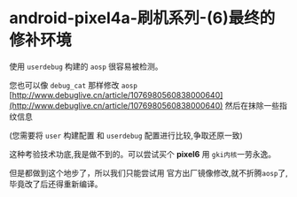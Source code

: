 # android-pixel4a-刷机系列-(6)最终的修补环境

使用 ``userdebug`` 构建的 ``aosp`` 很容易被检测。

您也可以像 ``debug_cat`` 那样修改 ``aosp`` 
[http://www.debuglive.cn/article/1076980560838000640](http://www.debuglive.cn/article/1076980560838000640)
然后在抹除一些指纹信息

(您需要将 ``user`` 构建配置 和 ``userdebug`` 配置进行比较,争取还原一致)

这种考验技术功底,我是做不到的。可以尝试买个 **pixel6** 用 ``gki内核``一劳永逸。

但是都做到这个地步了，所以我们只能尝试用 官方出厂镜像修改,就不折腾``aosp``了,毕竟改了后还得重新编译。




